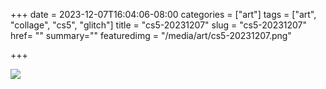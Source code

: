 +++
date = 2023-12-07T16:04:06-08:00
categories = ["art"]
tags = ["art", "collage", "cs5", "glitch"]
title = "cs5-20231207"
slug = "cs5-20231207"
href= ""
summary=""
featuredimg = "/media/art/cs5-20231207.png"

+++

<img src="/media/art/cs5-20231207.png" />